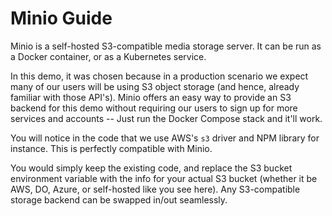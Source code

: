 # Minio Guide

Minio is a self-hosted S3-compatible media storage server.
It can be run as a Docker container, or as a Kubernetes service.

In this demo, it was chosen because in a production scenario we expect many of our users will be using S3 object storage (and hence, already familiar with those API's). Minio offers an easy way to provide an S3 backend for this demo without requiring our users to sign up for more services and accounts -- Just run the Docker Compose stack and it'll work.

You will notice in the code that we use AWS's `s3` driver and NPM library for instance. This is perfectly compatible with Minio.

You would simply keep the existing code, and replace the S3 bucket environment variable with the info for your actual S3 bucket (whether it be AWS, DO, Azure, or self-hosted like you see here). Any S3-compatible storage backend can be swapped in/out seamlessly.
